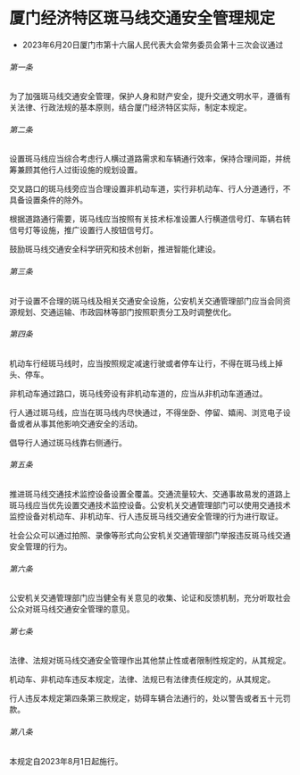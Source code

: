 # 厦门经济特区斑马线交通安全管理规定

- 2023年6月20日厦门市第十六届人民代表大会常务委员会第十三次会议通过

<!-- INFO END -->

###### 第一条

为了加强斑马线交通安全管理，保护人身和财产安全，提升交通文明水平，遵循有关法律、行政法规的基本原则，结合厦门经济特区实际，制定本规定。

###### 第二条

设置斑马线应当综合考虑行人横过道路需求和车辆通行效率，保持合理间距，并统筹兼顾其他行人过街设施的规划设置。

交叉路口的斑马线旁应当合理设置非机动车道，实行非机动车、行人分道通行，不具备设置条件的除外。

根据道路通行需要，斑马线应当按照有关技术标准设置人行横道信号灯、车辆右转信号灯等设施，推广设置行人按钮信号灯。

鼓励斑马线交通安全科学研究和技术创新，推进智能化建设。

###### 第三条

对于设置不合理的斑马线及相关交通安全设施，公安机关交通管理部门应当会同资源规划、交通运输、市政园林等部门按照职责分工及时调整优化。

###### 第四条

机动车行经斑马线时，应当按照规定减速行驶或者停车让行，不得在斑马线上掉头、停车。

非机动车通过路口，斑马线旁设有非机动车道的，应当从非机动车道通过。

行人通过斑马线，应当在斑马线内尽快通过，不得坐卧、停留、嬉闹、浏览电子设备或者从事其他影响交通安全的活动。

倡导行人通过斑马线靠右侧通行。

###### 第五条

推进斑马线交通技术监控设备设置全覆盖。交通流量较大、交通事故易发的道路上斑马线应当优先设置交通技术监控设备。公安机关交通管理部门可以使用交通技术监控设备对机动车、非机动车、行人违反斑马线交通安全管理的行为进行取证。

社会公众可以通过拍照、录像等形式向公安机关交通管理部门举报违反斑马线交通安全管理的行为。

###### 第六条

公安机关交通管理部门应当健全有关意见的收集、论证和反馈机制，充分听取社会公众对斑马线交通安全管理的意见。

###### 第七条

法律、法规对斑马线交通安全管理作出其他禁止性或者限制性规定的，从其规定。

机动车、非机动车违反本规定，法律、法规已有法律责任规定的，从其规定。

行人违反本规定第四条第三款规定，妨碍车辆合法通行的，处以警告或者五十元罚款。

###### 第八条

本规定自2023年8月1日起施行。

